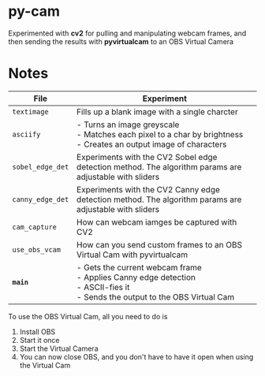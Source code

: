 # py-cam
Experimented with **cv2** for pulling and manipulating webcam frames, and then sending the results with **pyvirtualcam** to an OBS Virtual Camera

# Notes

| File | Experiment |
|---|---|
| `textimage` | Fills up a blank image with a single charcter |
| `asciify` | - Turns an image greyscale </br> - Matches each pixel to a char by brightness </br> - Creates an output image of characters |
| `sobel_edge_det` | Experiments with the CV2 Sobel edge detection method. The algorithm params are adjustable with sliders |
| `canny_edge_det` | Experiments with the CV2 Canny edge detection method. The algorithm params are adjustable with sliders |
| `cam_capture` | How can webcam iamges be captured with CV2 |
| `use_obs_vcam` | How can you send custom frames to an OBS Virtual Cam with pyvirtualcam |
| **`main`** | - Gets the current webcam frame </br> - Applies Canny edge detection </br> - ASCII-fies it </br> - Sends the output to the OBS Virtual Cam|

To use the OBS Virtual Cam, all you need to do is
1. Install OBS
2. Start it once
3. Start the Virtual Camera
4. You can now close OBS, and you don't have to have it open when using the Virtual Cam   